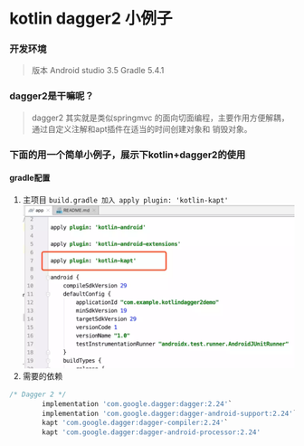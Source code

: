# kotlin dagger2 小例子

### 开发环境
>版本
Android studio 3.5
Gradle 5.4.1

### dagger2是干嘛呢？
>dagger2 其实就是类似springmvc 的面向切面编程，主要作用方便解耦， 通过自定义注解和apt插件在适当的时间创建对象和
销毁对象。

### 下面的用一个简单小例子，展示下kotlin+dagger2的使用
#### gradle配置

1. 主项目 ``build.gradle 加入 apply plugin: 'kotlin-kapt'``
![](/img/kapt.webp)
2. 需要的依赖
```gradle
/* Dagger 2 */
        implementation 'com.google.dagger:dagger:2.24'`
        implementation 'com.google.dagger:dagger-android-support:2.24'`
        kapt 'com.google.dagger:dagger-compiler:2.24'`
        kapt 'com.google.dagger:dagger-android-processor:2.24'   
```
     
        
        